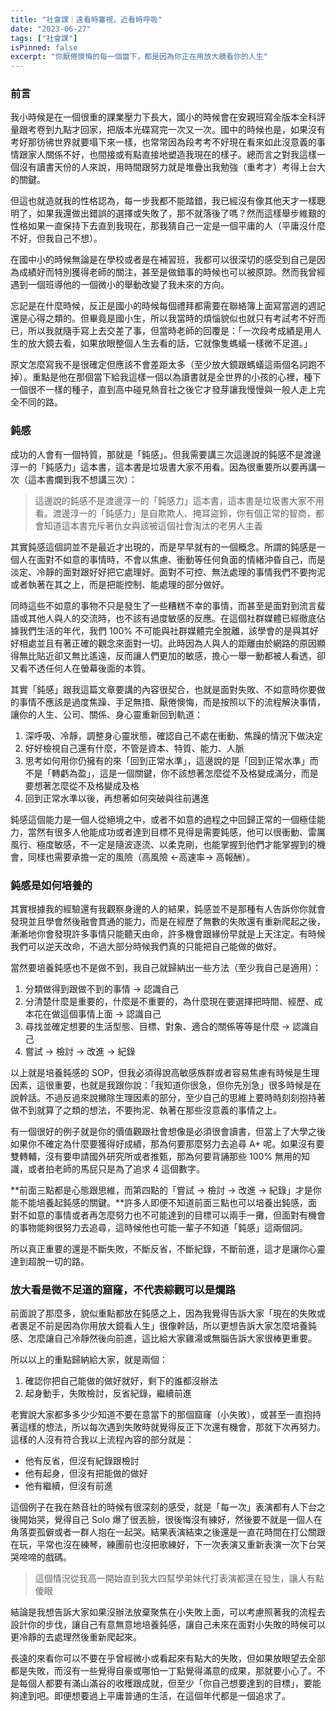 ```yaml
---
title: "社會課｜遠看時審視，近看時呼吸"
date: "2023-06-27"
tags: ["社會課"]
isPinned: false
excerpt: "你厭倦懊悔的每一個當下，都是因為你正在用放大鏡看你的人生"
---
```

### 前言
我小時候是在一個很重的課業壓力下長大，國小的時候會在安親班寫全版本全科評量跟考卷到九點才回家，把版本光碟寫完一次又一次。國中的時候也是，如果沒有考好那彷彿世界就要塌下來一樣，也常常因為段考考不好現在看來如此沒意義的事情跟家人關係不好，也間接或有點直接地塑造我現在的樣子。總而言之對我這樣一個沒有讀書天份的人來說，用時間跟努力就是堆疊出我勉強（重考才）考得上台大的關鍵。

但這也就造就我的性格認為，每一步我都不能踏錯，我已經沒有像其他天才一樣聰明了，如果我還做出錯誤的選擇或失敗了，那不就落後了嗎？然而這樣舉步維艱的性格如果一直保持下去直到我現在，那我猜自己一定是一個平庸的人（平庸沒什麼不好，但我自己不想）。

在國中小的時候無論是在學校或者是在補習班，我都可以很深切的感受到自己是因為成績好而特別獲得老師的關注，甚至是做錯事的時候也可以被原諒。然而我曾經遇到一個班導他的一個微小的舉動改變了我未來的方向。

忘記是在什麼時候，反正是國小的時候每個禮拜都需要在聯絡簿上面寫當週的週記還是心得之類的。但畢竟是國小生，所以我當時的煩惱貌似也就只有考試考不好而已，所以我就隨手寫上去交差了事，但當時老師的回覆是：「一次段考成績是用人生的放大鏡去看，如果放眼整個人生去看的話，它就像隻螞蟻一樣微不足道。」

原文怎麼寫我不是很確定但應該不會差距太多（至少放大鏡跟螞蟻這兩個名詞跑不掉）。重點是他在那個當下給我這樣一個以為讀書就是全世界的小孩的心裡，種下一個很不一樣的種子，直到高中碰見熱音社之後它才發芽讓我慢慢與一般人走上完全不同的路。

### 鈍感
成功的人會有一個特質，那就是「鈍感」。但我需要講三次這邊說的鈍感不是渡邊淳一的「鈍感力」這本書，這本書是垃圾書大家不用看。因為很重要所以要再講一次（這本書爛到我不想講三次）：

> 這邊說的鈍感不是渡邊淳一的「鈍感力」這本書，這本書是垃圾書大家不用看。渡邊淳一的「鈍感力」是自欺欺人、掩耳盜鈴，你有個正常的智商，都會知道這本書充斥著仇女與該被這個社會淘汰的老男人主義

其實鈍感這個詞並不是最近才出現的，而是早早就有的一個概念。所謂的鈍感是一個人在面對不如意的事情時，不會以焦慮、衝動等任何負面的情緒沖昏自己，而是淡定、冷靜的面對跟好好把它處理好。面對不可控、無法處理的事情我們不要拘泥或者執著在其之上，而是把能控制、能處理的部分做好。

同時這些不如意的事物不只是發生了一些糟糕不幸的事情，而甚至是面對到流言蜚語或其他人與人的交流時，也不該有過度敏感的反應。在這個社群媒體已經徹底佔據我們生活的年代，我們 100% 不可能與社群媒體完全脫離，該學會的是與其好好相處並且有著正確的觀念來面對一切。此時因為人與人的距離由於網路的原因顯得無比貼近卻又無比遙遠，反而讓人們更加的敏感，擔心一舉一動都被人看透，卻又看不透任何人在螢幕後面的本質。

其實「鈍感」跟我這篇文章要講的內容很契合，也就是面對失敗、不如意時你要做的事情不應該是過度焦躁、手足無措、厭倦懊悔，而是按照以下的流程解決事情，讓你的人生、公司、關係、身心靈重新回到軌道：

1. 深呼吸、冷靜，調整身心靈狀態，確認自己不處在衝動、焦躁的情況下做決定
1. 好好檢視自己還有什麼，不管是資本、特質、能力、人脈
1. 思考如何用你仍擁有的來「回到正常水準」，這邊說的是「回到正常水準」而不是「轉虧為盈」，這是一個關鍵，你不該想著怎麼從不及格變成滿分，而是要想著怎麼從不及格變成及格
1. 回到正常水準以後，再想著如何突破與往前邁進

鈍感這個能力是一個人從絕境之中，或者不如意的過程之中回歸正常的一個極佳能力，當然有很多人他能成功或者達到目標不見得是需要鈍感，他可以很衝動、雷厲風行、極度敏感，不一定是隨波逐流、以柔克剛，也能掌握到他們才能掌握到的機會，同樣也需要承擔一定的風險（高風險 ←高速率→ 高報酬）。

### 鈍感是如何培養的
其實根據我的經驗還有我觀察身邊的人的結果，鈍感並不是那種有人告訴你你就會發現並且學會然後融會貫通的能力，而是在經歷了無數的失敗還有重新爬起之後，漸漸地你會發現許多事情只能聽天由命，許多機會跟緣份早就是上天注定。有時候我們可以逆天改命，不過大部分時候我們真的只能把自己能做的做好。

當然要培養鈍感也不是做不到，我自己就歸納出一些方法（至少我自己是適用）：

1. 分類做得到跟做不到的事情 → 認識自己
1. 分清楚什麼是重要的，什麼是不重要的，為什麼現在要選擇把時間、經歷、成本花在做這個事情上面 → 認識自己
1. 尋找並確定想要的生活型態、目標、對象、適合的關係等等是什麼 → 認識自己
1. 嘗試 → 檢討 → 改進 → 紀錄

以上就是培養鈍感的 SOP，但我必須得說高敏感族群或者容易焦慮有時候是生理因素，這很重要，也就是我跟你說：「我知道你很急，但你先別急」很多時候是在說幹話。不過反過來說撇除生理因素的部分，至少自己的思維上要時時刻刻抱持著做不到就算了之類的想法，不要拘泥、執著在那些沒意義的事情之上。

有一個很好的例子就是你的價值觀跟社會想像是必須很會讀書，但當上了大學之後如果你不確定為什麼要獲得好成績，那為何要那麼努力去追尋 A+ 呢。如果沒有要雙轉輔，沒有要申請國外研究所或者推甄，那為何要背誦那些 100% 無用的知識，或者拍老師的馬屁只是為了追求 4 這個數字。

**前面三點都是心態跟思維，而第四點的「嘗試 → 檢討 → 改進 → 紀錄」才是你能不能培養起鈍感的關鍵。**許多人即便不知道前面三點也可以培養出鈍感，面對不如意的事情或者再怎麼努力也不可能達到的目標可以兩手一攤，但面對有機會的事物能夠很努力去追尋，這時候他也可能一輩子不知道「鈍感」這兩個詞。

所以真正重要的還是不斷失敗，不斷反省，不斷紀錄，不斷前進，這才是讓你心靈達到超脫一切的路。

### 放大看是微不足道的窟窿，不代表綜觀可以是爛路
前面說了那麼多，貌似重點都放在鈍感之上，因為我覺得告訴大家「現在的失敗或者裹足不前是因為你用放大鏡看人生」很像幹話，所以更想告訴大家怎麼培養鈍感、怎麼讓自己冷靜然後向前進，這比給大家雞湯或無腦告訴大家很棒更重要。

所以以上的重點歸納給大家，就是兩個：

1. 確認你把自己能做的做好就好，剩下的誰都沒辦法
1. 起身動手，失敗檢討，反省紀錄，繼續前進

老實說大家都多多少少知道不要在意當下的那個窟窿（小失敗），或甚至一直抱持著這樣的想法，所以每次遇到失敗時就覺得反正下次還有機會，那就下次再努力。這樣的人沒有符合我以上流程內容的部分就是：

- 他有反省，但沒有紀錄跟檢討
- 他有起身，但沒有把能做的做好
- 他有繼續，但沒有前進

這個例子在我在熱音社的時候有很深刻的感受，就是「每一次」表演都有人下台之後開始哭，覺得自己 Solo 爆了很丟臉，很後悔沒有練好，然後要不就是一個人在角落耍孤僻或者一群人抱在一起哭。結果表演結束之後還是一直花時間在打公關跟在玩，平常也沒在練琴，練團前也沒把歌練好，下一次表演又重新表演一次下台哭哭啼啼的戲碼。

> 這個情況從我高一開始直到我大四幫學弟妹代打表演都還在發生，讓人有點傻眼

結論是我想告訴大家如果沒辦法放棄聚焦在小失敗上面，可以考慮照著我的流程去設計你的步伐，讓自己有意無意地培養鈍感，讓自己未來在面對小失敗的時候可以更冷靜的去處理然後重新爬起來。

長遠的來看你可以不要在乎曾經微小或看起來有點大的失敗，但如果放眼望去全部都是失敗，而沒有一些覺得自豪或哪怕一丁點覺得滿意的成果，那就要小心了。不是每個人都要有滿山滿谷的收穫跟成就，但至少「你自己想要達到的目標」，要能夠達到吧。即便想要過上平庸普通的生活，在這個年代都是一個追求了。
